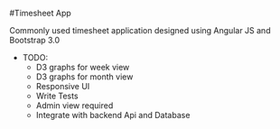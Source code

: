 #Timesheet App

Commonly used timesheet application designed using Angular JS and Bootstrap 3.0


* TODO:
  * D3 graphs for week view
  * D3 graphs for month view
  * Responsive UI
  * Write Tests
  * Admin view required
  * Integrate with backend Api and Database